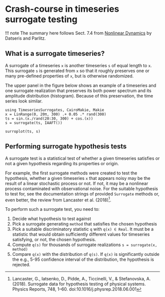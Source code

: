 # Crash-course in timeseries surrogate testing

!!! note
    The summary here follows Sect. 7.4 from [Nonlinear Dynamics](https://link.springer.com/book/10.1007/978-3-030-91032-7) by Datseris and Parlitz.


## What is a surrogate timeseries?
A surrogate of a timeseries `x` is another timeseries `s` of equal length to `x`. This surrogate `s` is generated from `x` so that it roughly preserves
one or many pre-defined properties of `x`, but is otherwise randomized.

The upper panel in the figure below shows an example of a timeseries and one
surrogate realization that preserves its both power spectrum and its amplitude distribution (histogram). Because of this preservation, the time series look similar.

```@example MAIN
using TimeseriesSurrogates, CairoMakie, Makie
x = LinRange(0, 20π, 300) .+ 0.05 .* rand(300)
ts = sin.(x./rand(20:30, 300) + cos.(x))
s = surrogate(ts, IAAFT())

surroplot(ts, s)
```

## Performing surrogate hypothesis tests

A surrogate test is a statistical test of whether a given timeseries satisfies or not a given hypothesis regarding its properties or origin.

For example, the first surrogate methods were created to test the hypothesis,
whether a given timeseries `x` that appears noisy may be the result of a linear
stochastic process or not. If not, it may be a nonlinear process contaminated with observational noise. For the suitable hypothesis to test for, see the documentation strings of provided `Surrogate` methods or, even better, the review from Lancaster et al. (2018)[^Lancaster2018].

To perform such a surrogate test, you need to:

1. Decide what hypothesis to test against
2. Pick a surrogate generating `method` that satisfies the chosen hypothesis
3. Pick a suitable discriminatory statistic `q` with `q(x) ∈ Real`. It must be a statistic that would obtain sufficiently different values for timeseries satisfying, or not, the chosen hypothesis.
4. Compute `q(s)` for thousands of surrogate realizations `s = surrogate(x, method)`
5. Compare `q(x)` with the distribution of `q(s)`. If `q(x)` is significantly outside the e.g., 5-95 confidence interval of the distribution, the hypothesis is rejected.

[^Lancaster2018]: Lancaster, G., Iatsenko, D., Pidde, A., Ticcinelli, V., & Stefanovska, A. (2018). Surrogate data for hypothesis testing of physical systems. Physics Reports, 748, 1–60. doi:10.1016/j.physrep.2018.06.001
